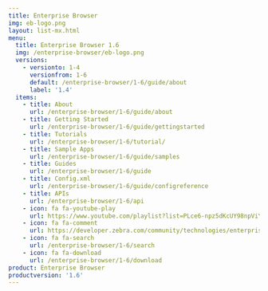 ```yaml
---
title: Enterprise Browser
img: eb-logo.png
layout: list-mx.html
menu:
  title: Enterprise Browser 1.6
  img: /enterprise-browser/eb-logo.png
  versions:
    - versionto: 1-4
      versionfrom: 1-6
      default: /enterprise-browser/1-6/guide/about
      label: '1.4'
  items:
    - title: About
      url: /enterprise-browser/1-6/guide/about
    - title: Getting Started
      url: /enterprise-browser/1-6/guide/gettingstarted
    - title: Tutorials
      url: /enterprise-browser/1-6/tutorial/
    - title: Sample Apps
      url: /enterprise-browser/1-6/guide/samples
    - title: Guides
      url: /enterprise-browser/1-6/guide
    - title: Config.xml
      url: /enterprise-browser/1-6/guide/configreference
    - title: APIs
      url: /enterprise-browser/1-6/api
    - icon: fa fa-youtube-play
      url: https://www.youtube.com/playlist?list=PLce6-npz5dKcUY98npViY6QbuL3yhAXCx
    - icon: fa fa-comment
      url: https://developer.zebra.com/community/technologies/enterprisebrowser
    - icon: fa fa-search
      url: /enterprise-browser/1-6/search
    - icon: fa fa-download
      url: /enterprise-browser/1-6/download
product: Enterprise Browser
productversion: '1.6'
---
```

